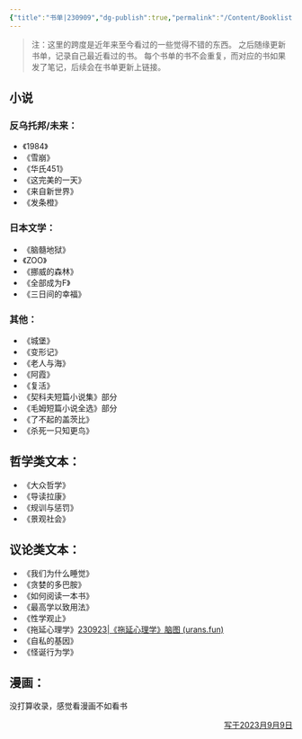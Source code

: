 ```yaml
---
{"title":"书单|230909","dg-publish":true,"permalink":"/Content/Booklist/Booklist20230909/","dgPassFrontmatter":true,"created":"","updated":""}
---
```



> 注：这里的跨度是近年来至今看过的一些觉得不错的东西。
> 之后随缘更新书单，记录自己最近看过的书。
> 每个书单的书不会重复，而对应的书如果发了笔记，后续会在书单更新上链接。
## 小说
### 反乌托邦/未来：
- 《1984》
- 《雪崩》
- 《华氏451》
- 《这完美的一天》
- 《来自新世界》
- 《发条橙》
### 日本文学：
- 《脑髓地狱》
- 《ZOO》
- 《挪威的森林》
- 《全部成为F》
- 《三日间的幸福》
### 其他：
- 《城堡》
- 《变形记》
- 《老人与海》
- 《阿霞》
- 《复活》
- 《契科夫短篇小说集》部分
- 《毛姆短篇小说全选》部分
- 《了不起的盖茨比》
- 《杀死一只知更鸟》
## 哲学类文本：
- 《大众哲学》
- 《导读拉康》
- 《规训与惩罚》
- 《景观社会》
## 议论类文本：
- 《我们为什么睡觉》
- 《贪婪的多巴胺》
- 《如何阅读一本书》
- 《最高学以致用法》
- 《性学观止》
- 《拖延心理学》[230923|《拖延心理学》脑图 (urans.fun)](https://urans.fun/Trashbin/Notes/Note20230923/)
- 《自私的基因》
- 《怪诞行为学》
## 漫画：
没打算收录，感觉看漫画不如看书

<p align="right"><u>写于2023月9月9日</u></p>